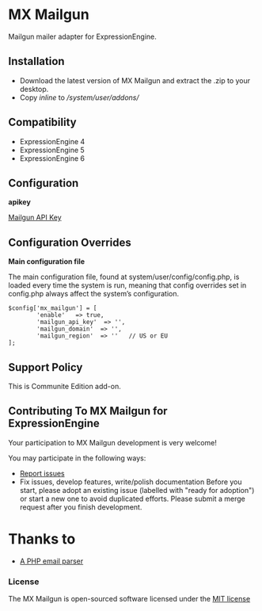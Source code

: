 # MX Mailgun
Mailgun mailer adapter for ExpressionEngine.

## Installation
* Download the latest version of MX Mailgun and extract the .zip to your desktop.
* Copy *inline* to */system/user/addons/*

## Compatibility	

* ExpressionEngine 4
* ExpressionEngine 5
* ExpressionEngine 6


## Configuration

**apikey** 

[Mailgun API Key](https://help.mailgun.com/hc/en-us/articles/203380100-Where-Can-I-Find-My-API-Key-and-SMTP-Credentials-)

## Configuration Overrides

**Main configuration file**

The main configuration file, found at system/user/config/config.php, is loaded every time the system is run, meaning that config overrides set in config.php always affect the system’s configuration.

	$config['mx_mailgun'] = [
	        'enable'   => true,
	        'mailgun_api_key'  => '',
	        'mailgun_domain'  => '',
	        'mailgun_region'  => ''   // US or EU
	];


## Support Policy
This is Communite Edition add-on.

## Contributing To MX Mailgun for ExpressionEngine

Your participation to MX Mailgun development is very welcome!

You may participate in the following ways:

* [Report issues](https://github.com/MaxLazar/mx-mailgun/issues)
* Fix issues, develop features, write/polish documentation
Before you start, please adopt an existing issue (labelled with "ready for adoption") or start a new one to avoid duplicated efforts.
Please submit a merge request after you finish development.

# Thanks to

* [A PHP email parser](https://mail-mime-parser.org/)

### License

The MX Mailgun is open-sourced software licensed under the [MIT license](http://opensource.org/licenses/MIT)

